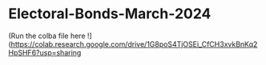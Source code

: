 # Electoral-Bonds-March-2024

(Run the colba file here !](https://colab.research.google.com/drive/1G8poS4TjOSEi_CfCH3xvkBnKq2HpSHF6?usp=sharing
